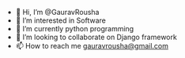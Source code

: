 - 👋 Hi, I’m @GauravRousha
- 👀 I’m interested in Software 
- 🌱 I’m currently python programming
- 💞️ I’m looking to collaborate on Django framework
- 📫 How to reach me gauravrousha@gmail.com

<!---
GauravRousha/GauravRousha is a ✨ special ✨ repository because its `README.md` (this file) appears on your GitHub profile.
You can click the Preview link to take a look at your changes.
--->
